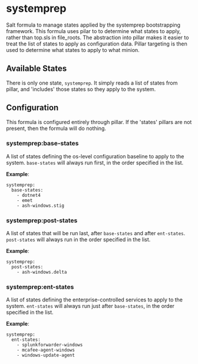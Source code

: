# systemprep

Salt formula to manage states applied by the systemprep bootstrapping
framework. This formula uses pilar to to determine what states to apply,
rather than top.sls in file_roots. The abstraction into pillar makes it easier
to treat the list of states to apply as configuration data. Pillar targeting
is then used to determine what states to apply to what minion.


## Available States

There is only one state, `systemprep`. It simply reads a list of states from
pillar, and 'includes' those states so they apply to the system.


## Configuration

This formula is configured entirely through pillar. If the 'states' pillars
are not present, then the formula will do nothing.


### systemprep:base-states

A list of states defining the os-level configuration baseline to apply to the
system. `base-states` will always run first, in the order specified in the
list.

**Example**:

```
systemprep:
  base-states:
    - dotnet4
    - emet
    - ash-windows.stig
```


### systemprep:post-states

A list of states that will be run last, after `base-states` and after
`ent-states`. `post-states` will always run in the order specified in the
list.

**Example**:

```
systemprep:
  post-states:
    - ash-windows.delta
```


### systemprep:ent-states

A list of states defining the enterprise-controlled services to apply to the
system. `ent-states` will always run just after `base-states`, in the order
specified in the list.

**Example**:

```
systemprep:
  ent-states:
    - splunkforwarder-windows
    - mcafee-agent-windows
    - windows-update-agent
```
